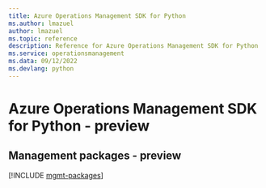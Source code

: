 ```yaml
---
title: Azure Operations Management SDK for Python
ms.author: lmazuel
author: lmazuel
ms.topic: reference
description: Reference for Azure Operations Management SDK for Python
ms.service: operationsmanagement
ms.data: 09/12/2022
ms.devlang: python
---
```

# Azure Operations Management SDK for Python - preview

## Management packages - preview
[!INCLUDE [mgmt-packages](operations-management-mgmt-index.md)]